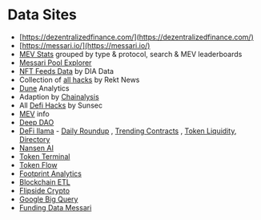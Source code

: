 # Data Sites

*   [https://dezentralizedfinance.com/](https://dezentralizedfinance.com/)
*   [https://messari.io/](https://messari.io/)
*   [MEV Stats](https://mev.metablock.dev/1/dashboard) grouped by type & protocol, search & MEV leaderboards
*   [Messari Pool Explorer](https://messari.io/pool-explorer/all-pools)
*   [NFT Feeds Data](https://app.diadata.org/data-feeds/nft) by DIA Data
*   Collection of [all hacks](https://rekt.news/) by Rekt News
*   [Dune](https://dune.com/) Analytics
*   Adaption by [Chainalysis](https://www.chainalysis.com/)
*   All [Defi Hacks](https://wooded-meter-1d8.notion.site/0e85e02c5ed34df3855ea9f3ca40f53b?v=22e5e2c506ef4caeb40b4f78e23517ee) by Sunsec
*   [MEV](https://www.mevwatch.info/) info
*   [Deep DAO](https://deepdao.io/)
*   [DeFi Ilama](https://defillama.com/) - [Daily Roundup](https://defillama.com/roundup) , [Trending Contracts](https://defillama.com/trending-contracts) , [Token Liquidity](https://defillama.com/liquidity), [Directory](https://defillama.com/directory)
*   [Nansen AI](https://www.nansen.ai/)
*   [Token Terminal](https://tokenterminal.com/)
*   [Token Flow](https://tokenflow.live/)
*   [Footprint Analytics](https://www.footprint.network/)
*   [Blockchain ETL](https://github.com/blockchain-etl)
*   [Flipside Crypto](https://flipsidecrypto.xyz/)
*   [Google Big Query](https://cloud.google.com/blog/products/data-analytics/introducing-six-new-cryptocurrencies-in-bigquery-public-datasets-and-how-to-analyze-them)
*   [Funding Data Messari](https://airtable.com/shrX5Q7HqIo7hrljW/tblaqYnoeg5wjGxqB/viwnUA3uhNurmtgNj)